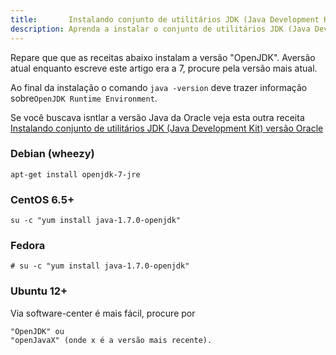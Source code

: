 ```yaml
---
title:       Instalando conjunto de utilitários JDK (Java Development Kit)
description: Aprenda a instalar o conjunto de utilitários JDK (Java Development Kit)
---
```


Repare que que as receitas abaixo instalam a versão "OpenJDK".  Aversão atual enquanto escreve este artigo era a 7, 
procure pela versão mais atual.

Ao final da instalação o comando `java -version` deve trazer informação sobre`OpenJDK Runtime Environment`.

Se você buscava isntlar a versão Java da Oracle veja esta outra receita 
[Instalando conjunto de utilitários JDK (Java Development Kit) versão Oracle](/linux/instalando-java-oracle/)

### Debian (wheezy)

	apt-get install openjdk-7-jre


### CentOS 6.5+

    su -c "yum install java-1.7.0-openjdk"


### Fedora

	
	# su -c "yum install java-1.7.0-openjdk"


### Ubuntu 12+

Via software-center é mais fácil, procure por

	"OpenJDK" ou
	"openJavaX" (onde x é a versão mais recente).
